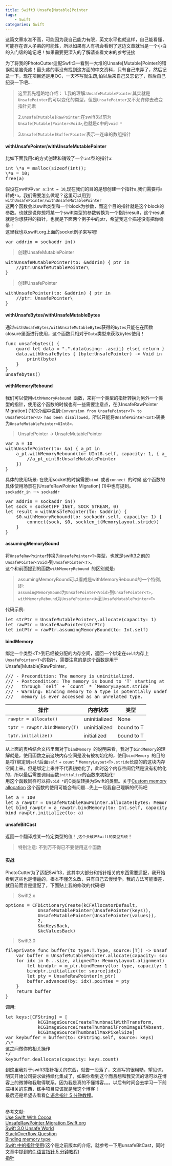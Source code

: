 ```yaml
---
title: Swift3 Unsafe[Mutable]Pointer
tags: 
    - Swift
categories: Swift
---
```

这篇文章水准不高，可能因为我自己能力有限，英文水平也就这样，自己能看懂，可能存在误人子弟的可能性，所以如果有人有机会看到了这边文章就当是一个小白的入门级的笔记吧！如果需要更深入的了解请查看文末的参考链接<br>
<!-- more --> 
为了将我的PhotoCutter适配Swfit3一看到一大堆的Unsafe[Mutable]Pointer的错误就是脑壳疼！最头疼的事没有找到这方面的中文资料，只有自己来弄了，然后记录一下，现在项目还是用OC，一天不写就生疏,怕以后来自己又忘记了，然后自己纪录一下吧...

>这里我先粗略地介绍：
> 1.我的理解:`UnsafeMutablePointer`其实就是`UnsafePointer`的可以变化的类型，但是`UnsafePointer`又不允许你去改变指针元素<br>
> 
> 2.`Unsafe[Mutable]RawPointer`:在swift3以前为`Unsafe[Mutable]Pointer<Void>`,也就是c中的`void *`
> 
> 3.`Unsafe[Mutable]BufferPointer`表示一连串的数组指针

#### withUnsafePointer/withUnsafeMutablePointer ####
比如下面我用c的方式创建和销毁了一个`int`型的指针`a`:
<pre>
int \*a = malloc(sizeof(int));
\*a = 10;
free(a)
</pre>
假设在swift中`var a:Int = 10`,现在我们的目的是想创建一个指针a,我们需要将`a`转成`*a`，我们需要怎么做呢？这里可以用到`withUnsafePointer/withUnsafeMutablePointer`<br>
这两个函数会以swift类型和一个block为参数，而这个目的指针就是这个block的参数。也就是说你想将某一个swift类型的参数转换为一个指针result，这个result就是你想获得的指针，也就是下面两个例子中的ptr，希望我这个描述没有把你绕晕！<br>
这里我也以swift.org上面的socket例子来写吧!<br>
<pre>
var addrin = sockaddr_in()
</pre>

> 创建UnsafeMutablePointer

<pre>
withUnsafeMutablePointer(to: &addrin) { ptr in
	//ptr:UnsafeMutablePointer\<sockaddr_in>
}
</pre>

> 创建UnsafePointer

<pre>
withUnsafePointer(to: &addrin) { ptr in
	//ptr: UnsafePointer\<sockaddr_in>
}
</pre> 

#### withUnsafeBytes/withUnsafeMutableBytes ####
通过`withUnsafeBytes/withUnsafeMutableBytes`获得的`bytes`只能在在函数closure里面进行使用，这个函数只相对于`Data`类型来获取bytes使用！
<pre>
func unsafebytes() {
    guard let data = ".".data(using: .ascii) else{ return }
    data.withUnsafeBytes { (byte:UnsafePointer<CChar>) -> Void in
        print(byte) 
    }
}
unsafebytes()
</pre>

#### withMemoryRebound ####
我们可以使用`withMemoryRebound `函数，来将一个类型的指针转换为另外一个类型的指针，使用这个函数的时候也有一些需要注意点，在[UnsafeRawPointer Migration] (1)的介绍中说到:`Conversion from UnsafePointer<T> to UnsafePointer<U> has been disallowed`，所以只能将`UnsafePointer<Int>`转换为`UnsafeMutablePointer<UInt8>`.
>UnsafePointer<Int> -> UnsafeMutablePointer<UInt8>

<pre>
var a = 10
withUnsafePointer(to: &a) { a_pt in
	a_pt.withMemoryRebound(to: UInt8.self, capacity: 1, { a_pt_uint8 in
   		//a_pt_uint8:UnsafeMutablePointer           
	})
}
</pre>

具体的使用场景:
在使用socket的时候需要`bind `或者`connect `的时候
这个函数的具体使用场景在[UnsafeRawPointer Migration] (1)中也有提到。<br>
`sockaddr_in －> sockaddr`
<pre>
var addrin = sockaddr_in()
let sock = socket(PF_INET, SOCK_STREAM, 0)
let result = withUnsafePointer(to: &addrin) {
	$0.withMemoryRebound(to: sockaddr.self, capacity: 1) {
		connect(sock, $0, socklen_t(MemoryLayout<sockaddr_in>.stride))
	}
}
</pre>


#### assumingMemoryBound ####
将`UnsafeRawPointer`转换为`UnsafePointer<T>`类型，也就是swift3之前的`UnsafePointer<Void>`到`UnsafePointer<T>`。<br>
这个和前面提到的函数`withMemoryRebound `的区别就是:
>assumingMemoryBound可以看成是withMemoryRebound的一个特例，即:<br>
>`assumingMemoryBound`为`UnsafePointer<Void>`到`UnsafePointer<T>`，<br>
>`withMemoryRebound`为`UnsafePointer<U>`到`UnsafeMutablePointer<T>`

代码示例:<br>
<pre>
let strPtr = UnsafeMutablePointer\<CFString>.allocate(capacity: 1)
let rawPtr = UnsafeRawPointer(strPtr)
let intPtr = rawPtr.assumingMemoryBound(to: Int.self)
</pre>


#### bindMemory ####
绑定一个类型\<T>到已经被分配的内存空间，返回一个绑定在`self`内存上`UnsafePointer<T>`的指针，需要注意的是这个函数是用于Unsafe[Mutable]RawPointer。<br>
<pre>
/// - Precondition: The memory is uninitialized.
/// - Postcondition: The memory is bound to 'T' starting at `self` continuing
///   through `self` + `count` * `MemoryLayout<T>.stride`
/// - Warning: Binding memory to a type is potentially undefined if the
///   memory is ever accessed as an unrelated type.
</pre>

操作 | 内存状态 | 类型
---- | --- | ---
`rawptr = allocate()` | uninitialized | None
`tptr = rawptr.bindMemory(T)` | uninitialized | bound to T
`tptr.initialize()` | initialized | bound to T
从上面的表格结合文档里面对于`bindMemory `的说明来看，我对于`bindMemory`的理解就是，使用函数之前这块内存空间是没有被初始化的，使用`bindMemory `的目的是将`T`绑定到`self`后面`self` + `count` * `MemoryLayout<T>.stride`长度的的这块内存空间上来。但是绑定上来并不代表初始化了，此时这个内存空间仍然是没有初始化的，所以最后需要调用函数`initialize`的函数来初始化!<br>
用这个函数同样可以把`void *`的C类型转换为Swift的类型。关于[Custom memory allocation](2)
这个函数的使用可能会有问题...先上一段我自己理解的代码吧
<pre>
let a = 100
let a_rawptr = UnsafeMutableRawPointer.allocate(bytes: MemoryLayout\<Int>.size, alignedTo: MemoryLayout\<Int>.alignment)
let bind_rawptr = a_rawptr.bindMemory(to: Int.self, capacity: MemoryLayout\<Int>.stride)
bind_rawptr.initialize(to: a)
</pre>


#### unsafeBitCast ####

返回一个翻译成某一特定类型的值！,`这个会破坏Swift的类型系统`！<br>

>特别注意️:
>不到万不得已不要使用这个函数


#### 实战 ####
PhotoCutter为了适配Swift3，这其中大部分和指针相关的东西需要适配，我开始看到这些也是懵逼的，根本不懂怎么改，只有自己去慢慢学。我的方法可能很差，就目前而言是适配了，下面贴上我的修改的代码吧!
>Swift2.x

<pre>
options = CFDictionaryCreate(kCFAllocatorDefault,
            UnsafeMutablePointer(UnsafePointer<Void>(keys)),
            UnsafeMutablePointer(UnsafePointer<Void>(values)),
            2,
            &kcKeysBack,
            &kcValuesBack)
</pre>

>Swift3.0

<pre>
fileprivate func buffer<T>(to type:T.Type, source:[T]) -> UnsafeMutablePointer<UnsafeRawPointer?>{
	var buffer = UnsafeMutablePointer<UnsafeRawPointer?>.allocate(capacity: source.count)
	for idx in 0..<source.count {
		let m_ptr = UnsafeMutableRawPointer.allocate(bytes: MemoryLayout<T>.size, alignedTo: MemoryLayout<T>.alignment)
		let bindptr = m_ptr.bindMemory(to: type, capacity: 1)
		bindptr.initialize(to: source[idx])
 		let pty = UnsafeRawPointer(m_ptr)
		buffer.advanced(by: idx).pointee = pty
	}
	return buffer
}
</pre>

调用:
<pre>
let keys:[CFString] = [
            kCGImageSourceCreateThumbnailWithTransform,
            kCGImageSourceCreateThumbnailFromImageIfAbsent,
            kCGImageSourceThumbnailMaxPixelSize]
var keybuffer = buffer(to: CFString.self, source: keys)
/\*
这之间做你的相关操作
*/
keybuffer.deallocate(capacity: keys.count)
</pre>

到这里我对于swift3指针相关的东西，就告一段落了，文章写的很粗糙，望见谅，明天开始公司要求做持续化集成了，如果你看到这个而且想和我交流的话可以在博客上的微博和我取得联系，因为我是真的不懂博客。。。以后有时间会去学习一下前端相关的东西，练手项目应该就是我这个博客！<br>
最后还是希望去看看[C 语言指针 5 分钟教程](3)。<br>
<br>

参考文献:<br>
[Use Swift With Cocoa](https://developer.apple.com/library/content/documentation/Swift/Conceptual/BuildingCocoaApps/InteractingWithCAPIs.html)<br>
[UnsafeRawPointer Migration Swift.org](https://swift.org/migration-guide/se-0107-migrate.html)<br>
[Swift 3.0 Unsafe World](http://technology.meronapps.com/2016/09/27/swift-3-0-unsafe-world-2/)<br>
[StackOverflow Question](http://stackoverflow.com/questions/39515173/how-to-use-unsafemutablepointer-in-swift-3)<br>
[Binding memory type](https://github.com/apple/swift-evolution/blob/master/proposals/0107-unsaferawpointer.md#memory-model-explanation)<br>
[Swift 中的指针使用](https://onevcat.com/2015/01/swift-pointer/)(这个是之前版本的介绍，就参考一下用unsafeBitCast，同时文章中提到的[C 语言指针 5 分钟教程](3))<br>
[指针](https://zh.wikipedia.org/wiki/%E6%8C%87%E6%A8%99_(%E9%9B%BB%E8%85%A6%E7%A7%91%E5%AD%B8))

[1]: https://swift.org/migration-guide/se-0107-migrate.html
[2]: https://github.com/apple/swift-evolution/blob/master/proposals/0107-unsaferawpointer.md#custom-memory-allocation
[3]: http://blog.jobbole.com/25409/
